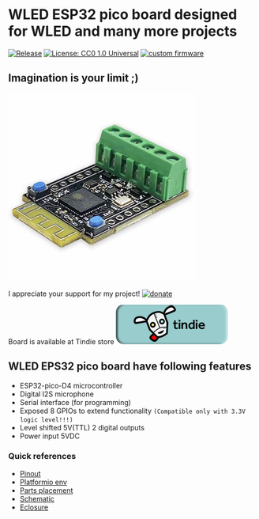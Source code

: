 # WLED ESP32 pico board designed for WLED and many more projects

[![Release](https://img.shields.io/github/v/release/srg74/WLED-ESP32-pico?style=flat-square)](https://img.shields.io/github/v/release/srg74/WLED-ESP32-pico)
[![License: CC0 1.0 Universal](https://img.shields.io/badge/License-CC%201.0-blue?style=flat-square)](https://creativecommons.org/publicdomain/zero/1.0/)
[![custom firmware](https://img.shields.io/static/v1?label=Custom&message=firmware&color=blue&style=flat-square)](https://github.com/srg74/WLED-ESP32-pico)

## Imagination is your limit ;)

![Board](https://github.com/srg74/WLED-ESP32-pico/blob/main/images/Pico-v1-3.jpg)

I appreciate your support for my project! [![donate](https://www.paypalobjects.com/en_US/i/btn/btn_donateCC_LG.gif)](https://www.paypal.com/donate/?hosted_button_id=VU7L89Z2RR7S4)

Board is available at Tindie store [![tindie](https://github.com/srg74/WLED-ESP32-pico/blob/main/images/tindie-logo@2x.png)](https://www.tindie.com/products/28276/)

## WLED EPS32 pico board have following features

- ESP32-pico-D4 microcontroller
- Digital I2S microphone
- Serial interface (for programming)
- Exposed 8 GPIOs to extend functionality `(Compatible only with 3.3V logic level!!!)`
- Level shifted 5V(TTL) 2 digital outputs 
- Power input 5VDC

### Quick references

- [Pinout](https://github.com/srg74/WLED-ESP32-pico/blob/main/Resources/Pico-v1-pinout.pdf)
- [Platformio env](https://github.com/srg74/WLED-ESP32-pico/blob/main/Platformio_env.md)
- [Parts placement](https://github.com/srg74/WLED-ESP32-pico/blob/main/Resources/ESP32-pico_v1.png)
- [Schematic](https://github.com/srg74/WLED-ESP32-pico/blob/main/Resources/ESP32-pico_v1_schematic.pdf)
- [Eclosure](https://github.com/srg74/WLED-ESP32-pico/blob/main/Resources/3D_prints)
